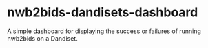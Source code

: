 # nwb2bids-dandisets-dashboard
A simple dashboard for displaying the success or failures of running nwb2bids on a Dandiset.
